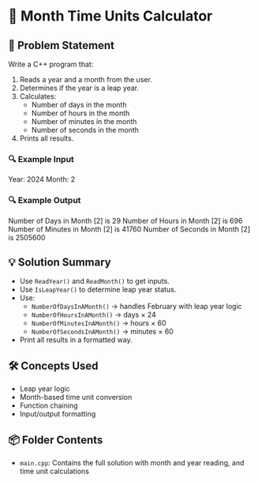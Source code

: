 # 📆 Month Time Units Calculator

## 🧩 Problem Statement
Write a C++ program that:
1. Reads a year and a month from the user.
2. Determines if the year is a leap year.
3. Calculates:
   - Number of days in the month
   - Number of hours in the month
   - Number of minutes in the month
   - Number of seconds in the month
4. Prints all results.

### 🔍 Example Input

Year: 2024 
Month: 2

### 🔍 Example Output
Number of Days in Month [2] is 29 
Number of Hours in Month [2] is 696 
Number of Minutes in Month [2] is 41760 
Number of Seconds in Month [2] is 2505600

## 💡 Solution Summary
- Use `ReadYear()` and `ReadMonth()` to get inputs.
- Use `IsLeapYear()` to determine leap year status.
- Use:
  - `NumberOfDaysInAMonth()` → handles February with leap year logic
  - `NumberOfHoursInAMonth()` → days × 24
  - `NumberOfMinutesInAMonth()` → hours × 60
  - `NumberOfSecondsInAMonth()` → minutes × 60
- Print all results in a formatted way.


## 🛠️ Concepts Used
- Leap year logic
- Month-based time unit conversion
- Function chaining
- Input/output formatting

## 📦 Folder Contents
- `main.cpp`: Contains the full solution with month and year reading, and time unit calculations
